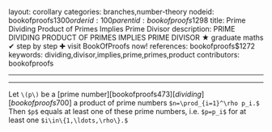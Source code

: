 layout: corollary
categories: branches,number-theory
nodeid: bookofproofs$1300
orderid: 100
parentid: bookofproofs$1298
title: Prime Dividing Product of Primes Implies Prime Divisor
description: PRIME DIVIDING PRODUCT OF PRIMES IMPLIES PRIME DIVISOR &#9733; graduate maths &#10004; step by step &#10010; visit BookOfProofs now!
references: bookofproofs$1272
keywords: dividing,divisor,implies,prime,primes,product
contributors: bookofproofs

---


---

Let `\(p\)` be a [prime number][bookofproofs$473] [dividing][bookofproofs$700] a product of prime numbers `$n=\prod_{i=1}^\rho p_i.$` Then `$p$` equals at least one of these prime numbers, i.e. `$p=p_i$` for at least one `$i\in\{1,\ldots,\rho\}.$`
